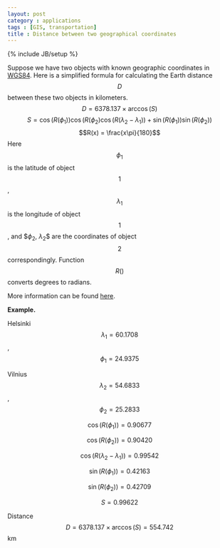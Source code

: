```yaml
---
layout: post
category : applications
tags : [GIS, transportation]
title : Distance between two geographical coordinates
---
```

{% include JB/setup %}

<head>
<script type="text/javascript"
 src="http://cdn.mathjax.org/mathjax/latest/MathJax.js?config=TeX-AMS-MML_HTMLorMML">
</script>
</head>

Suppose we have two objects with known geographic coordinates in [WGS84](http://en.wikipedia.org/wiki/World_Geodetic_System). Here is a simplified formula for calculating the Earth distance $$D$$ between these two objects in kilometers.
$$
D = 6378.137 \times \arccos(S)
$$
$$
S = \cos\big(R(\phi_1)\big) \cos\big(R(\phi_2\big) \cos\big(R(\lambda_2-\lambda_1)\big) + \sin\big(R(\phi_1)\big) \sin\big(R(\phi_2)\big)
$$
$$R(x) = \frac{x\pi}{180}$$
Here $$\phi_1$$ is the latitude of object $$1$$, $$\lambda_1$$ is the longitude of object $$1$$, and $$\phi_2$, $\lambda_2$$ are the coordinates of object $$2$$ correspondingly. Function $$R()$$ converts degrees to radians.

More information can be found [here](http://www.mapanet.eu/EN/resources/Script-Distance.htm).

**Example.**

Helsinki $$\lambda_1 = 60.1708$$, $$\phi_1 = 24.9375$$

Vilnius $$\lambda_2 = 54.6833$$, $$\phi_2 = 25.2833$$

$$\cos\big(R(\phi_1)\big) = 0.90677$$

$$\cos\big(R(\phi_2)\big) = 0.90420$$

$$\cos\big(R(\lambda_2-\lambda_1)\big) = 0.99542$$

$$\sin\big(R(\phi_1)\big) = 0.42163$$

$$\sin\big(R(\phi_2)\big) = 0.42709$$

$$S = 0.99622$$

Distance $$D = 6378.137×\arccos(S) = 554.742$$ km